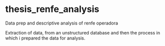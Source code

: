 # thesis_renfe_analysis
Data prep and descriptive analysis of renfe operadora

Extraction of data, from an unstructured database and then the process in which i prepared the data for analysis.
